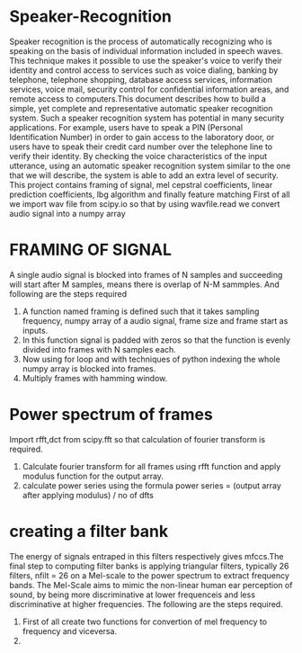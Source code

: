 # Speaker-Recognition
Speaker recognition is the process of automatically recognizing who is speaking on the basis of individual information included in speech waves. This technique makes it possible
to use the speaker's voice to verify their identity and control access to services such as voice dialing, banking by telephone, telephone shopping, database access services, 
information services, voice mail, security control for confidential information areas, and remote access to computers.This document describes how to build a simple, yet complete 
and representative automatic speaker recognition system.  Such a speaker recognition system has potential in many security applications.  For example, users have to speak a 
PIN (Personal Identification Number) in order to gain access to the laboratory door, or users have to speak their credit card number over the telephone line to verify their 
identity.  By checking the voice characteristics of the input utterance, using an automatic speaker recognition system similar to the one that we will describe, the system is 
able to add an extra level of security.
This project contains framing of signal, mel cepstral coefficients, linear prediction coefficients, lbg algorithm and finally feature matching
First of all we import wav file from scipy.io so that by using wavfile.read we convert audio signal into a numpy array
# FRAMING OF SIGNAL
A single audio signal is blocked into frames of N samples and succeeding will start after M samples, means there is overlap of N-M sammples.
And following are the steps required
1) A function named framing is defined such that it takes sampling frequency, numpy array of a audio signal, frame size and frame start as inputs.
2) In this function signal is padded with zeros so that the function is evenly divided into frames with N samples each.
3) Now using  for loop and with techniques of python indexing the whole numpy array is blocked into frames.
4) Multiply frames with hamming window.
# Power spectrum of frames
Import rfft,dct from scipy.fft so that calculation of fourier transform is required.
1) Calculate fourier transform for all frames using rfft function and apply modulus function for the output array.
2) calculate power series using the formula power series = (output array after applying modulus) / no of dfts
# creating a filter bank
The energy of signals entraped in this filters respectively gives mfccs.The final step to computing filter banks is applying triangular filters, typically 26 filters, nfilt = 26 on a Mel-scale to the power spectrum to extract frequency bands. The Mel-Scale aims to mimic the non-linear human ear perception of sound, by being more discriminative at lower frequenceis and less discriminative at higher frequencies. The following are the steps required.
1) First of all create two functions for convertion of mel frequency to frequency and viceversa.
2) 

